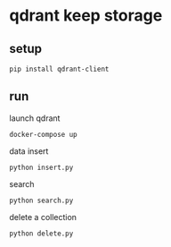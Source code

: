 # qdrant keep storage

## setup

```shell
pip install qdrant-client
```

## run

launch qdrant

```shell
docker-compose up
```

data insert

```shell
python insert.py
```

search

```shell
python search.py
```

delete a collection

```shell
python delete.py
```
